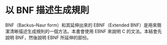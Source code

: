 # 以 BNF 描述生成規則

BNF（Backus–Naur form）和其延伸出來的 EBNF（Extended BNF）是用來簡潔清晰描述生成規則的一個方法。本書會使用 EBNF 來說明 C 的文法。本結會先說明 BNF，然後說明 EBNF 所延伸的部份。

